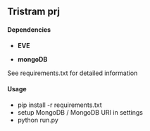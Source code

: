 ## Tristram prj


#### Dependencies

* __EVE__

* __mongoDB__

See requirements.txt for detailed information

#### Usage

- pip install -r requirements.txt
- setup MongoDB / MongoDB URI in settings
- python run.py









